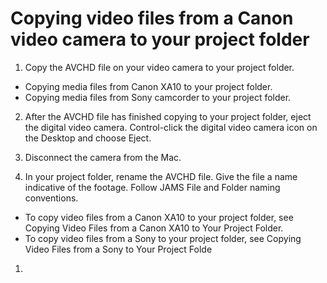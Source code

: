 # Copying video files from a Canon video camera to your project folder

1. Copy the AVCHD file on your video camera to your project folder.

  * Copying media files from Canon XA10 to your project folder.
  * Copying media files from Sony camcorder to your project folder.

2. After the AVCHD file has finished copying to your project folder, eject the digital video camera. Control-click the digital video camera icon on the Desktop and choose Eject.

3. Disconnect the camera from the Mac.

4. In your project folder, rename the AVCHD file. Give the file a name indicative of the footage. Follow JAMS File and Folder naming conventions.


* To copy video files from a Canon XA10 to your project folder, see Copying Video Files from a Canon XA10 to Your Project Folder.
* To copy video files from a Sony to your project folder, see Copying Video Files from a Sony to Your Project Folde

1. 


